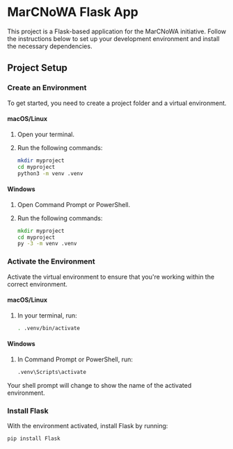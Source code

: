 # MarCNoWA Flask App

This project is a Flask-based application for the MarCNoWA initiative. Follow the instructions below to set up your development environment and install the necessary dependencies.

## Project Setup

### Create an Environment

To get started, you need to create a project folder and a virtual environment. 

#### macOS/Linux

1. Open your terminal.
2. Run the following commands:

    ```bash
    mkdir myproject
    cd myproject
    python3 -m venv .venv
    ```

#### Windows

1. Open Command Prompt or PowerShell.
2. Run the following commands:

    ```cmd
    mkdir myproject
    cd myproject
    py -3 -m venv .venv
    ```

### Activate the Environment

Activate the virtual environment to ensure that you're working within the correct environment.

#### macOS/Linux

1. In your terminal, run:

    ```bash
    . .venv/bin/activate
    ```

#### Windows

1. In Command Prompt or PowerShell, run:

    ```cmd
    .venv\Scripts\activate
    ```

Your shell prompt will change to show the name of the activated environment.

### Install Flask

With the environment activated, install Flask by running:

```bash
pip install Flask
